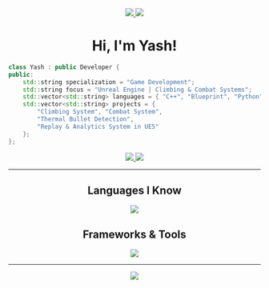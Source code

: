 <div align="center">
    <a href="https://github.com/YashKhare143">
        <img src="https://img.shields.io/github/followers/YashKhare143?logo=github&style=for-the-badge&logoColor=white&labelColor=181825&color=f5c2e7" />
    </a>
    <a href="https://github.com/YashKhare143">
        <img src="https://hits.sh/github.com/YashKhare143/hits.svg?color=f9e2af&labelColor=181825&style=for-the-badge" />
    </a>
    <h1>Hi, I'm Yash!</h1>
</div>

```cpp
class Yash : public Developer {
public:
    std::string specialization = "Game Development";
    std::string focus = "Unreal Engine | Climbing & Combat Systems";
    std::vector<std::string> languages = { "C++", "Blueprint", "Python", "JavaScript", "Verse" };
    std::vector<std::string> projects = {
        "Climbing System", "Combat System", 
        "Thermal Bullet Detection", 
        "Replay & Analytics System in UE5"
    };
};
```

<div align="center">
    <a href="https://www.youtube.com/@yashkhare">
        <img src="https://img.shields.io/static/v1?label=YouTube&message=Subscrube&logo=youtube&style=for-the-badge&logoColor=white&labelColor=181825&color=a6e3a1" />
    </a>
    <a href="">
        <img src="https://img.shields.io/static/v1?label=Discord&message=@foul._tarnished&logo=discord&style=for-the-badge&logoColor=white&labelColor=181825&color=a6e3a1" />
    </a>
</div>

---

<div align="center">
    <h2>Languages I Know</h2>
    <a href="https://skillicons.dev">
        <img src="https://skillicons.dev/icons?i=cpp,py,js,html,css,typescrip,verset&theme=dark&perline=6" />
    </a>
    <h2>Frameworks & Tools</h2>
    <a href="https://skillicons.dev">
        <img src="https://skillicons.dev/icons?i=unreal,unity,nodejs,git,vscode&theme=dark&perline=6" />
    </a>
</div>

---

<div align="center">
    <img src="https://github-readme-stats.vercel.app/api?username=YashKhare143&show_icons=true&hide_border=true&bg_color=181825&text_color=cdd6f4&icon_color=f5c2e7&hide_title=true&include_all_commits=true&count_private=true&border_radius=8" />
</div>
